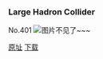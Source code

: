 ### Large Hadron Collider
No.401
![图片不见了~~~](https://imgs.xkcd.com/comics/large_hadron_collider.png)

[原址](https://xkcd.com//401) [下载](https://imgs.xkcd.com/comics/large_hadron_collider.png)

